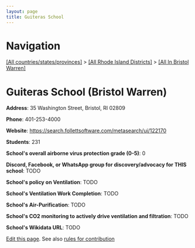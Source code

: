 ```yaml
---
layout: page
title: Guiteras School
---
```

# Navigation

[[All countries/states/provinces]](../../..) > [[All Rhode Island Districts]](../..) > [[All In Bristol Warren]](..)

# Guiteras School (Bristol Warren)

**Address**: 35 Washington Street, Bristol, RI 02809

**Phone**: 401-253-4000

**Website**: <https://search.follettsoftware.com/metasearch/ui/122170>

**Students**: 231

**School's overall airborne virus protection grade (0-5)**: 0

**Discord, Facebook, or WhatsApp group for discovery/advocacy for THIS school**: TODO

**School's policy on Ventilation**: TODO

**School's Ventilation Work Completion**: TODO

**School's Air-Purification**: TODO

**School's CO2 monitoring to actively drive ventilation and filtration**: TODO

**School's Wikidata URL**: TODO


[Edit this page](https://github.com/ventilate-schools/RI/edit/main/./Bristol_Warren/Guiteras_School.md). See also [rules for contribution](../../../contribution-rules/)